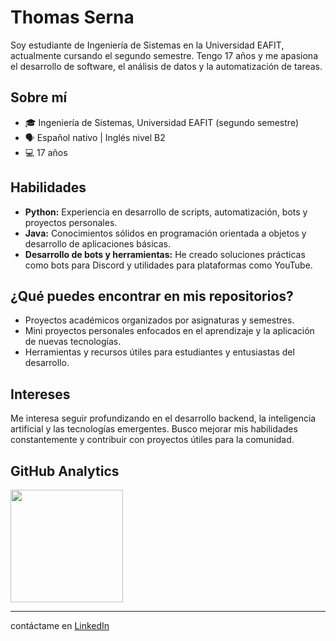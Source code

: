 # Thomas Serna

Soy estudiante de Ingeniería de Sistemas en la Universidad EAFIT, actualmente cursando el segundo semestre. Tengo 17 años y me apasiona el desarrollo de software, el análisis de datos y la automatización de tareas.

## Sobre mí

- 🎓 Ingeniería de Sistemas, Universidad EAFIT (segundo semestre)
- 🗣️ Español nativo | Inglés nivel B2
- 💻 17 años

## Habilidades

- **Python:** Experiencia en desarrollo de scripts, automatización, bots y proyectos personales.
- **Java:** Conocimientos sólidos en programación orientada a objetos y desarrollo de aplicaciones básicas.
- **Desarrollo de bots y herramientas:** He creado soluciones prácticas como bots para Discord y utilidades para plataformas como YouTube.

## ¿Qué puedes encontrar en mis repositorios?

- Proyectos académicos organizados por asignaturas y semestres.
- Mini proyectos personales enfocados en el aprendizaje y la aplicación de nuevas tecnologías.
- Herramientas y recursos útiles para estudiantes y entusiastas del desarrollo.

## Intereses

Me interesa seguir profundizando en el desarrollo backend, la inteligencia artificial y las tecnologías emergentes. Busco mejorar mis habilidades constantemente y contribuir con proyectos útiles para la comunidad.

## GitHub Analytics
<img height="180em" src="https://github-readme-stats-eight-theta.vercel.app/api/top-langs/?username=ThomasSerna&layout=compact&langs_count=8&theme=algolia"/>

---

contáctame en [LinkedIn](https://www.linkedin.com/in/thomas-serna-saldarriaga-607650239/)

